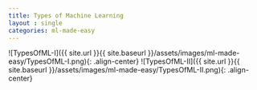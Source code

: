 ```yaml
---
title: Types of Machine Learning
layout : single
categories: ml-made-easy
---
```


![TypesOfML-I]({{ site.url }}{{ site.baseurl }}/assets/images/ml-made-easy/TypesOfML-I.png){: .align-center}
![TypesOfML-II]({{ site.url }}{{ site.baseurl }}/assets/images/ml-made-easy/TypesOfML-II.png){: .align-center}
